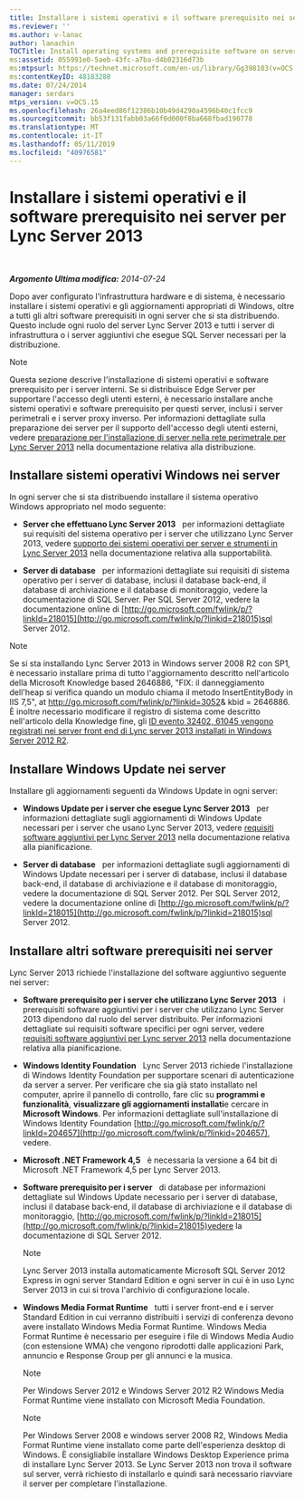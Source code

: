 ```yaml
---
title: Installare i sistemi operativi e il software prerequisito nei server
ms.reviewer: ''
ms.author: v-lanac
author: lanachin
TOCTitle: Install operating systems and prerequisite software on servers
ms:assetid: 055991e0-5aeb-43fc-a7ba-d4b02316d73b
ms:mtpsurl: https://technet.microsoft.com/en-us/library/Gg398103(v=OCS.15)
ms:contentKeyID: 48183288
ms.date: 07/24/2014
manager: serdars
mtps_version: v=OCS.15
ms.openlocfilehash: 26a4eed86f12386b10b49d4290a4596b40c1fcc9
ms.sourcegitcommit: bb53f131fabb03a66f0d000f8ba668fbad190778
ms.translationtype: MT
ms.contentlocale: it-IT
ms.lasthandoff: 05/11/2019
ms.locfileid: "40976581"
---
```

<div data-xmlns="http://www.w3.org/1999/xhtml">

<div class="topic" data-xmlns="http://www.w3.org/1999/xhtml" data-msxsl="urn:schemas-microsoft-com:xslt" data-cs="http://msdn.microsoft.com/en-us/">

<div data-asp="http://msdn2.microsoft.com/asp">

# <a name="install-operating-systems-and-prerequisite-software-on-servers-for-lync-server-2013"></a>Installare i sistemi operativi e il software prerequisito nei server per Lync Server 2013

</div>

<div id="mainSection">

<div id="mainBody">

<span> </span>

_**Argomento Ultima modifica:** 2014-07-24_

Dopo aver configurato l'infrastruttura hardware e di sistema, è necessario installare i sistemi operativi e gli aggiornamenti appropriati di Windows, oltre a tutti gli altri software prerequisiti in ogni server che si sta distribuendo. Questo include ogni ruolo del server Lync Server 2013 e tutti i server di infrastruttura o i server aggiuntivi che esegue SQL Server necessari per la distribuzione.

<div>


> [!NOTE]
> Questa sezione descrive l'installazione di sistemi operativi e software prerequisito per i server interni. Se si distribuisce Edge Server per supportare l'accesso degli utenti esterni, è necessario installare anche sistemi operativi e software prerequisito per questi server, inclusi i server perimetrali e i server proxy inverso. Per informazioni dettagliate sulla preparazione dei server per il supporto dell'accesso degli utenti esterni, vedere <A href="lync-server-2013-preparing-for-installation-of-servers-in-the-perimeter-network.md">preparazione per l'installazione di server nella rete perimetrale per Lync Server 2013</A> nella documentazione relativa alla distribuzione.



</div>

<div>

## <a name="install-windows-operating-systems-on-servers"></a>Installare sistemi operativi Windows nei server

In ogni server che si sta distribuendo installare il sistema operativo Windows appropriato nel modo seguente:

  - **Server che effettuano Lync Server 2013**   per informazioni dettagliate sui requisiti del sistema operativo per i server che utilizzano Lync Server 2013, vedere [supporto dei sistemi operativi per server e strumenti in Lync Server 2013](lync-server-2013-server-and-tools-operating-system-support.md) nella documentazione relativa alla supportabilità.

  - **Server di database**   per informazioni dettagliate sui requisiti di sistema operativo per i server di database, inclusi il database back-end, il database di archiviazione e il database di monitoraggio, vedere la documentazione di SQL Server. Per SQL Server 2012, vedere la documentazione online di [http://go.microsoft.com/fwlink/p/?linkId=218015](http://go.microsoft.com/fwlink/p/?linkid=218015)sql Server 2012.

<div>


> [!NOTE]
> Se si sta installando Lync Server 2013 in Windows&nbsp;server&nbsp;2008 R2 con SP1, è necessario installare prima di tutto l'aggiornamento descritto nell'articolo della Microsoft Knowledge based 2646886, "FIX: il danneggiamento dell'heap si verifica quando un modulo chiama il metodo InsertEntityBody in IIS 7,5", at <A class=uri href="http://go.microsoft.com/fwlink/p/?linkid=3052%26kbid=2646886"> http://go.microsoft.com/fwlink/p/?linkid=3052&amp; kbid = 2646886</A>.<BR>È inoltre necessario modificare il registro di sistema come descritto nell'articolo della Knowledge fine, gli <A href="http://go.microsoft.com/fwlink/p/?linkid=506893">ID evento 32402, 61045 vengono registrati nei server front end di Lync server 2013 installati in Windows Server 2012 R2</A>.



</div>

</div>

<div>

## <a name="install-windows-update-on-servers"></a>Installare Windows Update nei server

Installare gli aggiornamenti seguenti da Windows Update in ogni server:

  - **Windows Update per i server che esegue Lync Server 2013**   per informazioni dettagliate sugli aggiornamenti di Windows Update necessari per i server che usano Lync Server 2013, vedere [requisiti software aggiuntivi per Lync Server 2013](lync-server-2013-additional-software-requirements.md) nella documentazione relativa alla pianificazione.

  - **Server di database**   per informazioni dettagliate sugli aggiornamenti di Windows Update necessari per i server di database, inclusi il database back-end, il database di archiviazione e il database di monitoraggio, vedere la documentazione di SQL Server 2012. Per SQL Server 2012, vedere la documentazione online di [http://go.microsoft.com/fwlink/p/?linkId=218015](http://go.microsoft.com/fwlink/p/?linkid=218015)sql Server 2012.

</div>

<div>

## <a name="install-other-prerequisite-software-on-servers"></a>Installare altri software prerequisiti nei server

Lync Server 2013 richiede l'installazione del software aggiuntivo seguente nei server:

  - **Software prerequisito per i server che utilizzano Lync Server 2013**   i prerequisiti software aggiuntivi per i server che utilizzano Lync Server 2013 dipendono dal ruolo del server distribuito. Per informazioni dettagliate sui requisiti software specifici per ogni server, vedere [requisiti software aggiuntivi per Lync server 2013](lync-server-2013-additional-software-requirements.md) nella documentazione relativa alla pianificazione.

  - **Windows Identity Foundation**   Lync Server 2013 richiede l'installazione di Windows Identity Foundation per supportare scenari di autenticazione da server a server. Per verificare che sia già stato installato nel computer, aprire il pannello di controllo, fare clic su **programmi e funzionalità**, **visualizzare gli aggiornamenti installati**e cercare in **Microsoft Windows**. Per informazioni dettagliate sull'installazione di Windows Identity Foundation [http://go.microsoft.com/fwlink/p/?linkId=204657](http://go.microsoft.com/fwlink/p/?linkid=204657), vedere.

  - **Microsoft .NET Framework 4,5**   è necessaria la versione a 64 bit di Microsoft .NET Framework 4,5 per Lync Server 2013.

  - **Software prerequisito per i server**   di database per informazioni dettagliate sul Windows Update necessario per i server di database, inclusi il database back-end, il database di archiviazione e il database di monitoraggio, [http://go.microsoft.com/fwlink/p/?linkId=218015](http://go.microsoft.com/fwlink/p/?linkid=218015)vedere la documentazione di SQL Server 2012.
    
    <div>
    

    > [!NOTE]
    > Lync Server 2013 installa automaticamente Microsoft SQL Server 2012 Express in ogni server Standard Edition e ogni server in cui è in uso Lync Server 2013 in cui si trova l'archivio di configurazione locale.

    
    </div>

  - **Windows Media Format Runtime**   tutti i server front-end e i server Standard Edition in cui verranno distribuiti i servizi di conferenza devono avere installato Windows Media Format Runtime. Windows Media Format Runtime è necessario per eseguire i file di Windows Media Audio (con estensione WMA) che vengono riprodotti dalle applicazioni Park, annuncio e Response Group per gli annunci e la musica.
    
    <div>
    

    > [!NOTE]
    > Per Windows Server 2012 e Windows Server 2012 R2 Windows Media Format Runtime viene installato con Microsoft Media Foundation.

    
    </div>
    
    <div>
    

    > [!NOTE]
    > Per Windows Server&nbsp;2008 e windows server&nbsp;2008&nbsp;R2, Windows Media Format Runtime viene installato come parte dell'esperienza desktop di Windows. È consigliabile installare Windows Desktop Experience prima di installare Lync Server 2013. Se Lync Server 2013 non trova il software sul server, verrà richiesto di installarlo e quindi sarà necessario riavviare il server per completare l'installazione.

    
    </div>

</div>

</div>

<span> </span>

</div>

</div>

</div>


